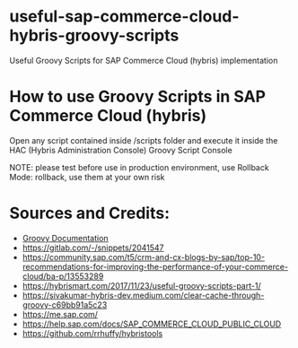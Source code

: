 # useful-sap-commerce-cloud-hybris-groovy-scripts
Useful Groovy Scripts for SAP Commerce Cloud (hybris) implementation

# How to use Groovy Scripts in SAP Commerce Cloud (hybris)
Open any script contained inside /scripts folder and execute it inside the HAC (Hybris Administration Console) Groovy Script Console

NOTE: please test before use in production environment, use Rollback Mode: rollback, use them at your own risk



# Sources and Credits:
- [Groovy Documentation](http://groovy-lang.org/documentation.html)
- https://gitlab.com/-/snippets/2041547
- https://community.sap.com/t5/crm-and-cx-blogs-by-sap/top-10-recommendations-for-improving-the-performance-of-your-commerce-cloud/ba-p/13553289
- https://hybrismart.com/2017/11/23/useful-groovy-scripts-part-1/
- https://sivakumar-hybris-dev.medium.com/clear-cache-through-groovy-c69bb91a5c23
- https://me.sap.com/
- https://help.sap.com/docs/SAP_COMMERCE_CLOUD_PUBLIC_CLOUD
- https://github.com/rrhuffy/hybristools
